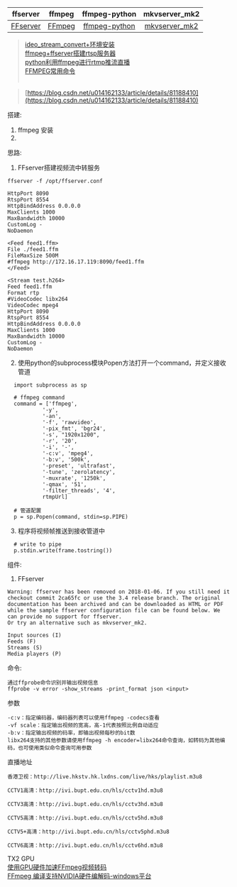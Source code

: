 

|ffserver|ffmpeg|ffmpeg-python|mkvserver_mk2|
|:-:|:-:|:-:|:-:|
|[FFserver](https://trac.ffmpeg.org/wiki/ffserver)|[FFmpeg](https://ffmpeg.org/ffmpeg.html)|[ffmpeg-python](https://github.com/kkroening/ffmpeg-python)|[mkvserver_mk2](https://github.com/klaxa/mkvserver_mk2)|

> [ideo_stream_convert+环境安装](https://github.com/yywbxgl/rtsp_opencv_demo) <br>
> [ffmpeg+ffserver搭建rtsp服务器](https://blog.csdn.net/FPGATOM/article/details/98782202) <br>
> [python利用ffmpeg进行rtmp推流直播](https://blog.csdn.net/rainweic/article/details/94666527) <br>
> [FFMPEG常用命令](https://www.jianshu.com/p/80d40dd670d4) <br><br>

> [https://blog.csdn.net/u014162133/article/details/81188410](https://blog.csdn.net/u014162133/article/details/81188410)

搭建:
  1. ffmpeg 安装
  2.

思路:
  1. FFserver搭建视频流中转服务   
  ```
  ffserver -f /opt/ffserver.conf
  
  HttpPort 8090
  RtspPort 8554
  HttpBindAddress 0.0.0.0
  MaxClients 1000
  MaxBandwidth 10000
  CustomLog -
  NoDaemon

  <Feed feed1.ffm>
  File ./feed1.ffm
  FileMaxSize 500M
  #ffmpeg http://172.16.17.119:8090/feed1.ffm
  </Feed>

  <Stream test.h264>
  Feed feed1.ffm
  Format rtp
  #VideoCodec libx264
  VideoCodec mpeg4
  HttpPort 8090
  RtspPort 8554
  HttpBindAddress 0.0.0.0
  MaxClients 1000
  MaxBandwidth 10000
  CustomLog -
  NoDaemon

  ```
  
  2. 使用python的subprocess模块Popen方法打开一个command，并定义接收管道
  ```
    import subprocess as sp

    # ffmpeg command
    command = ['ffmpeg',
             '-y',
             '-an',
             '-f', 'rawvideo',
             '-pix_fmt', 'bgr24',
             '-s', "1920x1200",
             '-r', '20',
             '-i', '-',
             '-c:v', 'mpeg4',
             '-b:v', '500k',
             '-preset', 'ultrafast',
             '-tune', 'zerolatency',
             '-muxrate', '1250k',
             '-qmax', '51',
             '-filter_threads', '4', 
             rtmpUrl]

    # 管道配置
    p = sp.Popen(command, stdin=sp.PIPE)   
  ```
  
  3. 程序将视频帧推送到接收管道中
  ```
    # write to pipe
    p.stdin.write(frame.tostring())
  ```
  
  

组件:
 1. FFserver
 ```
 Warning: ffserver has been removed on 2018-01-06. If you still need it checkout commit 2ca65fc or use the 3.4 release branch. The original documentation has been archived and can be downloaded as ​HTML or ​PDF while the sample ffserver configuration file can be found below. We can provide no support for ffserver.
Or try an alternative such as ​mkvserver_mk2.
```
```
Input sources (I)
Feeds (F)
Streams (S)
Media players (P)
```
 
 命令:
 ```
 通过ffprobe命令识别并输出视频信息
 ffprobe -v error -show_streams -print_format json <input>  
 ```
 参数
```
-c:v：指定编码器，编码器列表可以使用ffmpeg -codecs查看
-vf scale：指定输出视频的宽高，高-1代表按照比例自动适应
-b:v：指定输出视频的码率，即输出视频每秒的bit数
libx264支持的其他参数请使用ffmpeg -h encoder=libx264命令查询，如转码为其他编码，也可使用类似命令查询可用参数
```


直播地址

```
香港卫视：http://live.hkstv.hk.lxdns.com/live/hks/playlist.m3u8

CCTV1高清：http://ivi.bupt.edu.cn/hls/cctv1hd.m3u8

CCTV3高清：http://ivi.bupt.edu.cn/hls/cctv3hd.m3u8

CCTV5高清：http://ivi.bupt.edu.cn/hls/cctv5hd.m3u8

CCTV5+高清：http://ivi.bupt.edu.cn/hls/cctv5phd.m3u8

CCTV6高清：http://ivi.bupt.edu.cn/hls/cctv6hd.m3u8
```


TX2 GPU <br>
[使用GPU硬件加速FFmpeg视频转码](https://www.jianshu.com/p/59da3d350488) <br>
[FFmpeg 编译支持NVIDIA硬件编解码-windows平台](https://www.jianshu.com/p/032b47c48ada)
